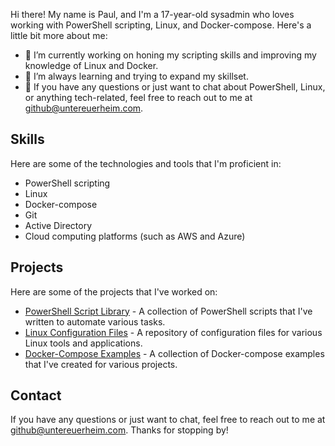 Hi there! My name is Paul, and I'm a 17-year-old sysadmin who loves working with PowerShell scripting, Linux, and Docker-compose. Here's a little bit more about me:

- 🔭 I’m currently working on honing my scripting skills and improving my knowledge of Linux and Docker.
- 🌱 I’m always learning and trying to expand my skillset.
- 💬 If you have any questions or just want to chat about PowerShell, Linux, or anything tech-related, feel free to reach out to me at github@untereuerheim.com.

## Skills

Here are some of the technologies and tools that I'm proficient in:

- PowerShell scripting
- Linux
- Docker-compose
- Git
- Active Directory
- Cloud computing platforms (such as AWS and Azure)

## Projects

Here are some of the projects that I've worked on:

- [PowerShell Script Library](https://github.com/Paul1404/powershell-wincore) - A collection of PowerShell scripts that I've written to automate various tasks.
- [Linux Configuration Files](https://github.com/Paul1404/powershell-wincore) - A repository of configuration files for various Linux tools and applications.
- [Docker-Compose Examples](https://github.com/paulcompose/docker-examples) - A collection of Docker-compose examples that I've created for various projects.

## Contact

If you have any questions or just want to chat, feel free to reach out to me at github@untereuerheim.com. Thanks for stopping by!
